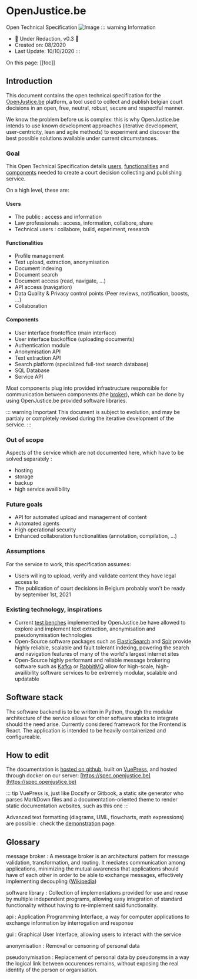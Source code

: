 # OpenJustice.be
Open Technical Specification
![Image](hero.png)
::: warning Information
- :construction: Under Redaction, v0.3 :construction:
- Created on: 08/2020
- Last Update: 10/10/2020
:::

On this page:
[[toc]]

## Introduction

This document contains the open technical specification for the [OpenJustice.be](https://openjustice.be) platform, a tool used to collect and publish belgian court decisions in an open, free, neutral, robust, secure and respectful manner.

We know the problem before us is complex: this is why OpenJustice.be intends to use known development approaches (iterative development, user-centricity, lean and agile methods) to experiment and discover the best possible solutions available under current circumstances. 

### Goal
This Open Technical Specification details [users](/users/#overview), [functionalities](/functionalities/#overview) and [components](/components/#overview) needed to create a court decision collecting and publishing service. 

On a high level, these are:
#### Users
- The public : access and information
- Law professionals : access, information, collabore, share
- Technical users : collabore, build, experiment, research

#### Functionalities
- Profile management
- Text upload, extraction, anonymisation
- Document indexing
- Document search
- Document access (read, navigate, ...)
- API access (navigation)
- Data Quality & Privacy control points (Peer reviews, notification, boosts, ...)
- Collaboration

#### Components
- User interface frontoffice (main interface)
- User interface backoffice (uploading documents)
- Authentication module
- Anonymisation API
- Text extraction API
- Search platform (specialized full-text search database)
- SQL Database
- Service API

Most components plug into provided infrastructure responsible for communication between components (the [broker](/broker/)), which can be done by using OpenJustice.be provided software libraries.

::: warning Important
This document is subject to evolution, and may be partialy or completely revised during the iterative development of the service.
:::

### Out of scope
Aspects of the service which are not documented here, which have to be solved separately :
- hosting
- storage
- backup
- high service availibility


### Future goals
- API for automated upload and management of content
- Automated agents
- High operational security
- Enhanced collaboration functionalities (annotation, compilation, ...)

### Assumptions
For the service to work, this specification assumes:
- Users willing to upload, verify and validate content they have legal access to
- The publication of court decisions in Belgium probably won't be ready by september 1st, 2021

### Existing technology, inspirations
- Current [test benches](https://anon-ui.openjustice.be/) implemented by OpenJustice.be have allowed to explore and implement text extraction, anonymisation and pseudonymisation technologies
- Open-Source software packages such as [ElasticSearch](https://www.elastic.co/) and [Solr](https://lucene.apache.org/solr/) provide highly reliable, scalable and fault tolerant indexing, powering the search and navigation features of many of the world's largest internet sites
- Open-Source highly performant and reliable message brokering software such as [Kafka](https://kafka.apache.org/) or [RabbitMQ](https://www.rabbitmq.com/) allow for high-scale, high-availibility software services to be extremely modular, scalable and updatable

## Software stack
The software backend is to be written in Python, though the modular architecture of the service allows for other software stacks to integrate should the need arise. Currently considered framework for the Frontend is React. The application is intended to be heavily containerized and configureable.


## How to edit
The documentation is [hosted on github](https://github.com/openjusticebe/openjustice_ots), built on [VuePress](https://vuepress.vuejs.org/guide/#how-it-works), and hosted through docker on our server: [https://spec.openjustice.be](https://spec.openjustice.be)

::: tip
VuePress is, just like Docsify or Gitbook, a static site generator who parses MarkDown files and a documentation-oriented theme to render static documentation websites, such as this one
:::

Advanced text formatting (diagrams, UML, flowcharts, math expressions) are possible : check the [demonstration](/demonstration) page.

## Glossary
message broker
: A message broker is an architectural pattern for message validation, transformation, and routing. It mediates communication among applications, minimizing the mutual awareness that applications should have of each other in order to be able to exchange messages, effectively implementing decoupling ([Wikipedia](https://en.wikipedia.org/wiki/Message_broker))

software library
: Collection of implementations provided for use and reuse by multiple independent programs, allowing easy integration of standard functionality without having to re-implement said functionality.

api
: Application Programming Interface, a way for computer applications to exchange information by interrogation and response

gui
: Graphical User Interface, allowing users to interact with the service

anonymisation
: Removal or censoring of personal data

pseudonymisation
: Replacement of personal data by pseudonyms in a way the logical link between occurences remains, without exposing the real identity of the person or organisation.





